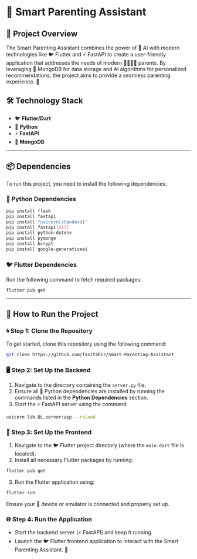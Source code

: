 # 🌟 Smart Parenting Assistant

## 📖 Project Overview

The Smart Parenting Assistant combines the power of 🤖 AI with modern technologies like 🐦 Flutter and ⚡ FastAPI to create a user-friendly application that addresses the needs of modern 👨‍👩‍👧‍👦 parents. By leveraging 🍃 MongoDB for data storage and AI algorithms for personalized recommendations, the project aims to provide a seamless parenting experience. 🍼

## 🛠️ Technology Stack

- 🐦 **Flutter/Dart**
- 🐍 **Python**
- ⚡ **FastAPI**
- 🍃 **MongoDB**

---

## 📦 Dependencies

To run this project, you need to install the following dependencies:

### 🐍 Python Dependencies

```bash
pip install flask
pip install fastapi
pip install "uvicorn[standard]"
pip install fastapi[all]
pip install python-dotenv
pip install pymongo
pip install bcrypt
pip install google-generativeai
```

### 🐦 Flutter Dependencies

Run the following command to fetch required packages:

```bash
flutter pub get
```

---

## 🚀 How to Run the Project

### 🌀 Step 1: Clone the Repository

To get started, clone this repository using the following command:

```bash
git clone https://github.com/fasitahir/Smart-Parenting-Assistant
```

### 🖥️ Step 2: Set Up the Backend

1. Navigate to the directory containing the `server.py` file.
2. Ensure all 🐍 Python dependencies are installed by running the commands listed in the **Python Dependencies** section.
3. Start the ⚡ FastAPI server using the command:

```bash
uvicorn lib.DL.server:app --reload
```

### 📱 Step 3: Set Up the Frontend

1. Navigate to the 🐦 Flutter project directory (where the `main.dart` file is located).
2. Install all necessary Flutter packages by running:

```bash
flutter pub get
```

3. Run the Flutter application using:

```bash
flutter run
```

Ensure your 📱 device or emulator is connected and properly set up.

### 🌐 Step 4: Run the Application

- Start the backend server (⚡ FastAPI) and keep it running.
- Launch the 🐦 Flutter frontend application to interact with the Smart Parenting Assistant. 👶


